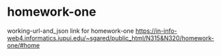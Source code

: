 # homework-one
 working-url-and_json
 link for homework-one
 https://in-info-web4.informatics.iupui.edu/~sgared/public_html/N315&N320/homework-one/#home
 
